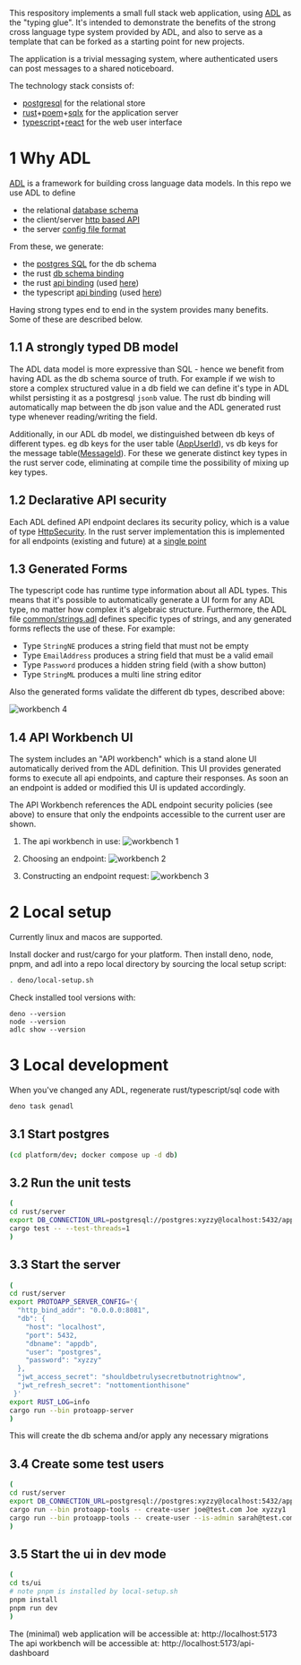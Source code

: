 This respository implements a small full stack web application, using [ADL] as the "typing glue". It's intended to
demonstrate the benefits of the strong cross language type system provided by ADL, and also to serve as a template
that can be forked as a starting point for new projects.

The application is a trivial messaging system, where authenticated users can post messages to a shared noticeboard.

The technology stack consists of:

- [postgresql] for the relational store
- [rust]+[poem]+[sqlx] for the application server
- [typescript]+[react] for the web user interface

[ADL]:https://github.com/adl-lang/adl
[postgresql]:https://www.postgresql.org/
[rust]:https://www.rust-lang.org/
[poem]:https://github.com/poem-web/poem
[sqlx]:https://github.com/launchbadge/sqlx
[typescript]:https://www.typescriptlang.org/
[react]:https://react.dev/

# 1 Why ADL

[ADL] is a framework for building cross language data models. In this repo we use ADL to define

* the relational [database schema](./adl/protoapp/db.adl)
* the client/server [http based API](./adl/protoapp/apis/ui.adl)
* the server [config file format](./adl/protoapp/config/server.adl)

From these, we generate:

* the [postgres SQL](./sql/adl-gen/adl-tables.latest.sql) for the db schema
* the rust [db schema binding](./rust/server/src/adl/db/schema.rs)
* the rust [api binding](./rust/server/src/adl/gen/protoapp/apis/ui.rs) (used [here](,/rust/server/src/server/routing.rs))
* the typescript [api binding](./ts/ui/src/adl-gen/protoapp/apis/ui.ts) (used [here](./ts/ui/src/service/index.ts))

Having strong types end to end in the system provides many benefits. Some of these are described below.

## 1.1 A strongly typed DB model

The ADL data model is more expressive than SQL - hence we benefit from having ADL as the db schema source of truth. For
example if we wish to store a complex structured value in a db field we can define it's type in ADL whilst persisting
it as a postgresql `jsonb` value. The rust db binding will automatically map between the db json value and the ADL generated
rust type whenever reading/writing the field.

Additionally, in our ADL db model, we distinguished between db keys of different types. eg db keys for the user
table ([AppUserId](./adl/protoapp/db.adl#L18)), vs db keys for the message
table([MessageId](./adl/protoapp/db.adl#L32)). For these we generate distinct key types
in the rust server code, eliminating at compile time the possibility of mixing up key types.


## 1.2 Declarative API security

Each ADL defined API endpoint declares its security policy, which is a value of type
[HttpSecurity](./adl/common/http.adl#L35). In the rust server implementation this is implemented
for all endpoints (existing and future) at a [single point](./rust/server/src/server/poem_adl_interop.rs#L181)

## 1.3 Generated Forms

The typescript code has runtime type information about all ADL types. This means that it's possible to automatically
generate a UI form for any ADL type, no matter how complex it's algebraic structure. Furthermore, the ADL file
[common/strings.adl](./adl/common/strings.adl) defines specific types of strings, and any generated forms reflects the
use of these. For example:

* Type `StringNE` produces a string field that must not be empty
* Type `EmailAddress` produces a string field that must be a valid email
* Type `Password` produces a hidden string field (with a show button)
* Type `StringML` produces a multi line string editor

Also the generated forms validate the different db types, described above: 

![workbench 4](docs/workbench-4.png)

## 1.4 API Workbench UI

The system includes an "API workbench" which is a stand alone UI automatically derived from the ADL definition. This
UI provides generated forms to execute all api endpoints, and capture their responses. As soon an an endpoint is added or modified
this UI is updated accordingly.

The API Workbench references the ADL endpoint security policies (see above) to ensure that only the endpoints accessible to the
current user are shown.

1) The api workbench in use:
![workbench 1](docs/workbench-1.png)

2) Choosing an endpoint:
![workbench 2](docs/workbench-2.png)

3) Constructing an endpoint request:
![workbench 3](docs/workbench-3.png)


# 2 Local setup

Currently linux and macos are supported.

Install docker and rust/cargo for your platform. Then install deno, node, pnpm, and adl into a repo
local directory by sourcing the local setup script:

```bash
. deno/local-setup.sh
```

Check installed tool versions with:

```
deno --version
node --version
adlc show --version 
```

# 3 Local development

When you've changed any ADL, regenerate rust/typescript/sql code with

```bash
deno task genadl
```

## 3.1 Start postgres


```bash
(cd platform/dev; docker compose up -d db)
```

## 3.2 Run the unit tests

```bash
(
cd rust/server
export DB_CONNECTION_URL=postgresql://postgres:xyzzy@localhost:5432/appdb
cargo test -- --test-threads=1
)
```

## 3.3 Start the server

```bash
(
cd rust/server
export PROTOAPP_SERVER_CONFIG='{
  "http_bind_addr": "0.0.0.0:8081",
  "db": {
    "host": "localhost",
    "port": 5432,
    "dbname": "appdb",
    "user": "postgres",
    "password": "xyzzy"
  },
  "jwt_access_secret": "shouldbetrulysecretbutnotrightnow",
  "jwt_refresh_secret": "nottomentionthisone"
 }'
export RUST_LOG=info
cargo run --bin protoapp-server
)
```

This will create the db schema and/or apply any necessary migrations

## 3.4 Create some test users

```bash
(
cd rust/server
export DB_CONNECTION_URL=postgresql://postgres:xyzzy@localhost:5432/appdb
cargo run --bin protoapp-tools -- create-user joe@test.com Joe xyzzy1
cargo run --bin protoapp-tools -- create-user --is-admin sarah@test.com Sarah abcdef
)
```

## 3.5 Start the ui in dev mode

```bash
(
cd ts/ui
# note pnpm is installed by local-setup.sh
pnpm install
pnpm run dev
)
```

The (minimal) web application will be accessible at: http://localhost:5173
The api workbench will be accessible at: http://localhost:5173/api-dashboard
